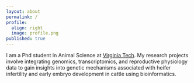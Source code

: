 ```yaml
---
layout: about
permalink: /
profile:
  align: right
  image: profile.png
published: true
---
```


I am a Phd student in Animal Science at [Virginia Tech](https://sas.vt.edu/people/graduate-students/schettini-gustavo.html/). My research projects involve integrating genomics, transcriptomics, and reproductive physiology data to gain insights into genetic mechanisms associated with heifer infertility and early embryo development in cattle using bioinformatics.